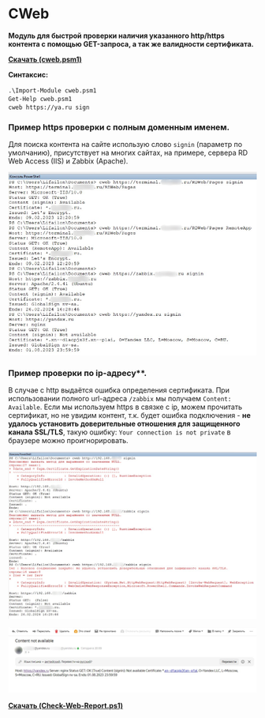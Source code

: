 # CWeb

**Модуль для быстрой проверки наличия указанного http/https контента с помощью GET-запроса, а так же валидности сертификата.**

**[Скачать (cweb.psm1)](https://github.com/Lifailon/cweb/releases/tag/cweb)**

**Синтаксис:**

` .\Import-Module cweb.psm1 ` \
` Get-Help cweb.psm1 ` \
` cweb https://ya.ru sign `

### Пример https проверки с полным доменным именем.

Для поиска контента на сайте использую слово ` signin ` (параметр по умолчанию), присутствует на многих сайтах, на примере, сервера RD Web Access (IIS) и Zabbix (Apache). 

![Image alt](https://github.com/Lifailon/CWeb/blob/rsa/Screen/cweb-https.jpg)

### Пример проверки по ip-адресу**.

В случае с http выдаётся ошибка определения сертификата. При использовании полного url-адреса ` /zabbix ` мы получаем ` Content: Available `. Если мы используем https в связке с ip, можем прочитать сертификат, но не увидим контент, т.к. будет ошибка подключения - **не удалось установить доверительные отношения для защищенного канала SSL/TLS**, такую ошибку: ` Your connection is not private ` в браузере можно проигнорировать.

![Image alt](https://github.com/Lifailon/CWeb/blob/rsa/Screen/cweb-ip.jpg)

![Image alt](https://github.com/Lifailon/CWeb/blob/rsa/Screen/cweb-send-mail.jpg)

**[Скачать (Check-Web-Report.ps1)](https://github.com/Lifailon/CWeb/blob/rsa/Check-Web-Report.ps1)**
